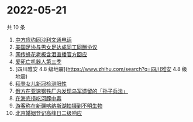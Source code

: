 # 2022-05-21

共 10 条

<!-- BEGIN -->
<!-- 最后更新时间 Sat May 21 2022 00:12:06 GMT+0800 (China Standard Time) -->

1. [中方应约同沙利文通电话](https://www.zhihu.com/search?q=中方应约同沙利文通电话)
1. [美国足协与男女足达成同工同酬协议](https://www.zhihu.com/search?q=美国足协与男女足达成同工同酬协议)
1. [网传蜂花老板含泪直播官方回应](https://www.zhihu.com/search?q=网传蜂花老板含泪直播官方回应)
1. [爱死亡机器人第三季](https://www.zhihu.com/search?q=爱死亡机器人第三季)
1. [四川雅安 4.8 级地震](https://www.zhihu.com/search?q=四川雅安 4.8 级地震)
1. [拜登女儿新冠检测阳性](https://www.zhihu.com/search?q=拜登女儿新冠检测阳性)
1. [俄方在亚速钢铁厂内发现乌军遗留的「孙子兵法」](https://www.zhihu.com/search?q=俄方在亚速钢铁厂内发现乌军遗留的「孙子兵法」)
1. [在海底捞吃河豚中毒](https://www.zhihu.com/search?q=在海底捞吃河豚中毒)
1. [游客称在新疆喀纳斯湖拍摄到不明生物](https://www.zhihu.com/search?q=游客称在新疆喀纳斯湖拍摄到不明生物)
1. [北京婚姻登记高峰日二级响应](https://www.zhihu.com/search?q=北京婚姻登记高峰日二级响应)

<!-- END -->
